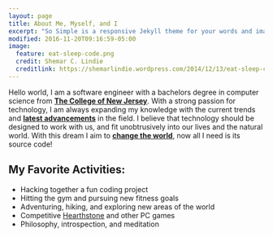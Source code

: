 ```yaml
---
layout: page
title: About Me, Myself, and I
excerpt: "So Simple is a responsive Jekyll theme for your words and images."
modified: 2016-11-20T09:16:59-05:00
image:
  feature: eat-sleep-code.png
  credit: Shemar C. Lindie
  creditlink: https://shemarlindie.wordpress.com/2014/12/13/eat-sleep-code/
---
```


Hello world, I am a software engineer with a bachelors degree in computer science from [**The College of New Jersey**](http://tcnj.pages.tcnj.edu). With a strong passion for technology, I am always expanding my knowledge with the current trends and [**latest advancements**](http://www.dwavesys.com/quantum-computing) in the field. I believe that technology should be designed to work with us, and fit unobtrusively into our lives and the natural world. With this dream I aim to [**change the world**](https://www.ted.com/talks/tristan_harris_how_better_tech_could_protect_us_from_distraction), now all I need is its source code!

## My Favorite Activities:

* Hacking together a fun coding project
* Hitting the gym and pursuing new fitness goals
* Adventuring, hiking, and exploring new areas of the world
* Competitive [Hearthstone](http://us.battle.net/hearthstone/en) and other PC games
* Philosophy, introspection, and meditation
